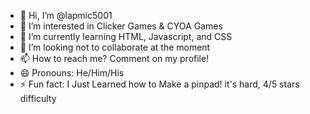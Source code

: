 - 👋 Hi, I’m @lapmic5001
- 👀 I’m interested in Clicker Games & CYOA Games
- 🌱 I’m currently learning HTML, Javascript, and CSS
- 💞️ I’m looking not to collaborate at the moment
- 📫 How to reach me? Comment on my profile!
- 😄 Pronouns: He/Him/His
- ⚡ Fun fact: I Just Learned how to Make a pinpad! it's hard, 4/5 stars difficulty

<!---
lapmic5001/lapmic5001 is a ✨ special ✨ repository because its `README.md` (this file) appears on your GitHub profile.
You can click the Preview link to take a look at your changes.
--->
